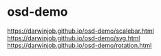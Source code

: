 # osd-demo
https://darwinjob.github.io/osd-demo/scalebar.html
https://darwinjob.github.io/osd-demo/svg.html
https://darwinjob.github.io/osd-demo/rotation.html
